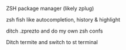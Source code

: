 ZSH package manager
(likely zplug)

zsh fish like autocompletion, history & highlight

ditch .zprezto and do my own zsh confs

Ditch termite and switch to st terminal
